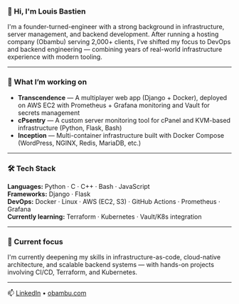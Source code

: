 ### 👋 Hi, I'm Louis Bastien

I'm a founder-turned-engineer with a strong background in infrastructure, server management, and backend development. After running a hosting company (Obambu) serving 2,000+ clients, I’ve shifted my focus to DevOps and backend engineering — combining years of real-world infrastructure experience with modern tooling.

---

### 🚀 What I’m working on

- **Transcendence** — A multiplayer web app (Django + Docker), deployed on AWS EC2 with Prometheus + Grafana monitoring and Vault for secrets management  
- **cPsentry** — A custom server monitoring tool for cPanel and KVM-based infrastructure (Python, Flask, Bash)  
- **Inception** — Multi-container infrastructure built with Docker Compose (WordPress, NGINX, Redis, MariaDB, etc.)

---

### 🛠 Tech Stack

**Languages:** Python · C · C++ · Bash · JavaScript  
**Frameworks:** Django · Flask  
**DevOps:** Docker · Linux · AWS (EC2, S3) · GitHub Actions · Prometheus · Grafana  
**Currently learning:** Terraform · Kubernetes · Vault/K8s integration

---

### 🌱 Current focus

I'm currently deepening my skills in infrastructure-as-code, cloud-native architecture, and scalable backend systems — with hands-on projects involving CI/CD, Terraform, and Kubernetes.

---

📫 [LinkedIn](https://www.linkedin.com/in/louisbastien) • [obambu.com](https://obambu.com)
